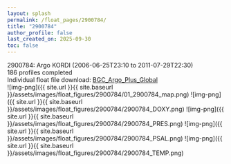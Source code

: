 ```yaml
---
layout: splash
permalink: /float_pages/2900784/
title: "2900784"
author_profile: false
last_created_on: 2025-09-30
toc: false
---
```

 
2900784: Argo KORDI (2006-06-25T23:10 to 2011-07-29T22:30)\
186 profiles completed\
Individual float file download: [BGC_Argo_Plus_Global](https://ftp.soest.hawaii.edu/bgc_argo_plus/Individual_Floats/outliers_removed/2900784_Sprof_processed.nc)\
![img-png]({{ site.url }}{{ site.baseurl }}/assets/images/float_figures/2900784/01_2900784_map.png)
![img-png]({{ site.url }}{{ site.baseurl }}/assets/images/float_figures/2900784/2900784_DOXY.png)
![img-png]({{ site.url }}{{ site.baseurl }}/assets/images/float_figures/2900784/2900784_PRES.png)
![img-png]({{ site.url }}{{ site.baseurl }}/assets/images/float_figures/2900784/2900784_PSAL.png)
![img-png]({{ site.url }}{{ site.baseurl }}/assets/images/float_figures/2900784/2900784_TEMP.png)
